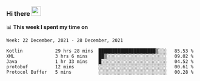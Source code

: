 ### Hi there <a href="https://www.gautamkrishnar.com/"><img src="https://media.giphy.com/media/hvRJCLFzcasrR4ia7z/giphy.gif" width="25px"></a>

📊 **This week I spent my time on**

<!--START_SECTION:waka-->
```text
Week: 22 December, 2021 - 28 December, 2021

Kotlin            29 hrs 28 mins  █████████████████████▒░░░   85.53 % 
XML               3 hrs 6 mins    ██▒░░░░░░░░░░░░░░░░░░░░░░   09.02 % 
Java              1 hr 33 mins    █░░░░░░░░░░░░░░░░░░░░░░░░   04.52 % 
protobuf          12 mins         ░░░░░░░░░░░░░░░░░░░░░░░░░   00.61 % 
Protocol Buffer   5 mins          ░░░░░░░░░░░░░░░░░░░░░░░░░   00.28 % 
```
<!--END_SECTION:waka-->
